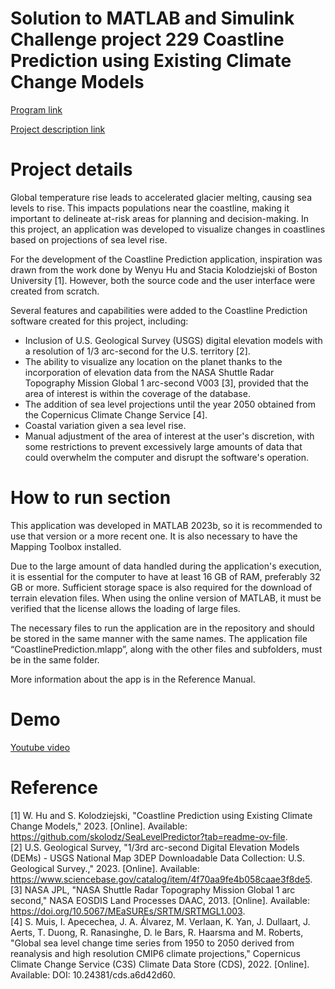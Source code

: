 # Solution to MATLAB and Simulink Challenge project 229 Coastline Prediction using Existing Climate Change Models

[Program link](https://github.com/mathworks/MathWorks-Excellence-in-Innovation)

[Project description link](https://github.com/mathworks/MATLAB-Simulink-Challenge-Project-Hub/tree/main/projects/Coastline%20Prediction%20using%20Existing%20Climate%20Change%20Models)

# Project details
Global temperature rise leads to accelerated glacier melting, causing sea levels to rise. This impacts populations near the coastline, making it important to delineate at-risk areas for planning and decision-making. In this project, an application was developed to visualize changes in coastlines based on projections of sea level rise.

For the development of the Coastline Prediction application, inspiration was drawn from the work done by Wenyu Hu and Stacia Kolodziejski of Boston University [1]. However, both the source code and the user interface were created from scratch.

Several features and capabilities were added to the Coastline Prediction software created for this project, including:

- Inclusion of U.S. Geological Survey (USGS) digital elevation models with a resolution of 1/3 arc-second for the U.S. territory [2].
- The ability to visualize any location on the planet thanks to the incorporation of elevation data from the NASA Shuttle Radar Topography Mission Global 1 arc-second V003 [3], provided that the area of interest is within the coverage of the database.
- The addition of sea level projections until the year 2050 obtained from the Copernicus Climate Change Service [4].
- Coastal variation given a sea level rise.
- Manual adjustment of the area of interest at the user's discretion, with some restrictions to prevent excessively large amounts of data that could overwhelm the computer and disrupt the software's operation.

# How to run section
This application was developed in MATLAB 2023b, so it is recommended to use that version or a more recent one. It is also necessary to have the Mapping Toolbox installed.

Due to the large amount of data handled during the application's execution, it is essential for the computer to have at least 16 GB of RAM, preferably 32 GB or more. Sufficient storage space is also required for the download of terrain elevation files. When using the online version of MATLAB, it must be verified that the license allows the loading of large files.

The necessary files to run the application are in the repository and should be stored in the same manner with the same names. The application file “CoastlinePrediction.mlapp”, along with the other files and subfolders, must be in the same folder.

More information about the app is in the Reference Manual.

# Demo
[Youtube video](https://youtu.be/-WUzInq5p_g)

# Reference
[1] W. Hu and S. Kolodziejski, "Coastline Prediction using Existing Climate Change Models," 2023. [Online]. Available: https://github.com/skolodz/SeaLevelPredictor?tab=readme-ov-file. \
[2] U.S. Geological Survey, "1/3rd arc-second Digital Elevation Models (DEMs) - USGS National Map 3DEP Downloadable Data Collection: U.S. Geological Survey.," 2023. [Online]. Available: https://www.sciencebase.gov/catalog/item/4f70aa9fe4b058caae3f8de5. \
[3] NASA JPL, "NASA Shuttle Radar Topography Mission Global 1 arc second," NASA EOSDIS Land Processes DAAC, 2013. [Online]. Available: https://doi.org/10.5067/MEaSUREs/SRTM/SRTMGL1.003. \
[4] S. Muis, I. Apecechea, J. A. Álvarez, M. Verlaan, K. Yan, J. Dullaart, J. Aerts, T. Duong, R. Ranasinghe, D. le Bars, R. Haarsma and M. Roberts, "Global sea level change time series from 1950 to 2050 derived from reanalysis and high resolution CMIP6 climate projections," Copernicus Climate Change Service (C3S) Climate Data Store (CDS), 2022. [Online]. Available: DOI: 10.24381/cds.a6d42d60.
